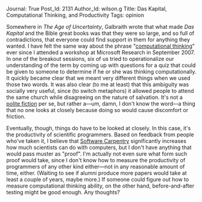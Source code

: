 Journal: True
Post_Id: 2131
Author_Id: wilson.g
Title: Das Kapital, Computational Thinking, and Productivity
Tags: opinion

<p>Somewhere in <em>The Age of Uncertainty</em>, Galbraith wrote that what made <em>Das Kapital</em> and the Bible great books was that they were so large, and so full of contradictions, that everyone could find support in them for anything they wanted. I have felt the same way about the phrase "<a href="http://www.cs.cmu.edu/~CompThink/">computational thinking</a>" ever since I attended a workshop at Microsoft Research in September 2007. In one of the breakout sessions, six of us tried to operationalize our understanding of the term by coming up with questions for a quiz that could be given to someone to determine if he or she was thinking computationally. It quickly became clear that we meant very different things when we used those two words. It was also clear (to me at least) that this ambiguity was socially very useful, since (to switch metaphors) it allowed people to attend the same church while disagreeing on the nature of salvation. It's not a <a href="http://en.wikipedia.org/wiki/Polite_fiction">polite fiction</a> per se, but rather a&mdash;um, damn, I don't know the word&mdash;a thing that no one looks at closely because doing so would cause discomfort or friction.</p>
<p>Eventually, though, things do have to be looked at closely.  In this case, it's the productivity of scientific programmers.  Based on feedback from people who've taken it, I believe that <a href="http://swc.scipy.org">Software Carpentry</a> significantly increases how much scientists can do with computers, but I don't have anything that would pass muster as "proof".  I'm actually not even sure what form such proof would take, since I don't know how to measure the productivity of  programmers of any other kind either&mdash;not in any reasonable amount of time, either.  (Waiting to see if alumni produce more papers would take at least a couple of years, maybe more.)  If someone could figure out how to measure computational thinking ability, on the other hand, before-and-after testing might be good enough.  Any thoughts?</p>

